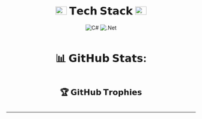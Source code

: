 <div align="center">
  <h1 id="-tech-stack-">
    <img src="https://www.textures4photoshop.com/tex/thumbs/matrix-code-animation-gif-free-animated-background-716.gif" width="30px" height="22px"> 𝗧𝗲𝗰𝗵 𝗦𝘁𝗮𝗰𝗸 <img src="https://www.textures4photoshop.com/tex/thumbs/matrix-code-animation-gif-free-animated-background-716.gif" width="30px" height="22px">
  </h1>
  <p>
    <img src="https://img.shields.io/badge/c%23-%23239120.svg?style=for-the-badge&logo=c-sharp&logoColor=white" alt="C#">
    <img src="https://img.shields.io/badge/.NET-5C2D91?style=for-the-badge&logo=.net&logoColor=white" alt=".Net">
  </p>
  <p>
    <a href="https://visitcount.itsvg.in">
    <img src="https://visitcount.itsvg.in/api?id=dimitrov8&icon=2&color=6" alt="">
    </a>
  </p>
</div>
<div align="center">
  <h1 id="-github-stats-">📊 𝗚𝗶𝘁𝗛𝘂𝗯 𝗦𝘁𝗮𝘁𝘀:</h1>
  <p align="center">
    <img src="https://github-readme-stats-sigma-five.vercel.app/api?username=dimitrov8&amp;theme=tokyonight&amp;hide_border=false&amp;include_all_commits=false&amp;count_private=true" alt="">
    <br>
    <img src="https://github-readme-streak-stats.herokuapp.com/?user=dimitrov8&amp;theme=tokyonight&amp;hide_border=false" alt="">
    <br>
    <img src="https://github-readme-stats-sigma-five.vercel.app/api/top-langs/?username=dimitrov8&amp;theme=tokyonight&amp;hide_border=false&amp;include_all_commits=false&amp;count_private=true&amp;layout=compact" alt="">
  </p>
  <div align="center">
    <h2 id="-github-trophies">🏆 𝗚𝗶𝘁𝗛𝘂𝗯 𝗧𝗿𝗼𝗽𝗵𝗶𝗲𝘀</h2>
  </div>
</div>
<p align="center">
  <img src="https://github-profile-trophy-sigma-five.vercel.app/?username=dimitrov8&theme=tokyonight&no-frame=false&no-bg=false&margin-w=4" alt="">
</p>
<hr>
